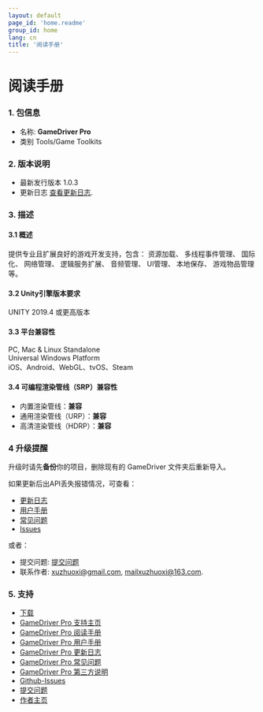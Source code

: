 ```yaml
---
layout: default
page_id: 'home.readme'
group_id: home
lang: cn
title: '阅读手册'
---
```

# 阅读手册

### 1. 包信息
+ 名称: 
  **GameDriver Pro**  
+ 类别
  Tools/Game Toolkits  

### 2. 版本说明
+ 最新发行版本
  1.0.3  
+ 更新日志
  [查看更新日志](https://www.xuzhuoxi.com/GameDriver-Docs/home/Home-CHANGELOG_cn.html).  

### 3. 描述

#### 3.1 概述
提供专业且扩展良好的游戏开发支持，包含： 资源加载、 多线程事件管理、 国际化、 网络管理、 逻辑服务扩展、 音频管理、 UI管理、 本地保存、 游戏物品管理等。  

#### 3.2 Unity引擎版本要求
UNITY 2019.4 或更高版本  

#### 3.3 平台兼容性
PC, Mac & Linux Standalone  
Universal Windows Platform  
iOS、Android、WebGL、tvOS、Steam  

#### 3.4 可编程渲染管线（SRP）兼容性
+ 内置渲染管线：**兼容**
+ 通用渲染管线（URP）：**兼容**
+ 高清渲染管线（HDRP）：**兼容**

### 4 升级提醒
升级时请先**备份**你的项目，删除现有的 GameDriver 文件夹后重新导入。  

如果更新后出API丢失报错情况，可查看：  
+ [更新日志](https://www.xuzhuoxi.com/GameDriver-Docs/home/Home-CHANGELOG_cn.html)
+ [用户手册](https://www.xuzhuoxi.com/GameDriver-Docs/home/Home-Manual_cn.html)
+ [常见问题](https://www.xuzhuoxi.com/GameDriver-Docs/home/Home-FAQs_cn.html)
+ [Issues](https://github.com/xuzhuoxi/GameDriver-Docs/issues)

或者：
+ 提交问题:  [提交问题](https://github.com/xuzhuoxi/GameDriver-Docs/issues/new)
+ 联系作者: xuzhuoxi@gmail.com, mailxuzhuoxi@163.com.  

###  5. 支持 
+ [下载](https://assetstore.unity.com/packages/slug/234202) 
+ [GameDriver Pro 支持主页](https://www.xuzhuoxi.com/GameDriver-Docs/) 
+ [GameDriver Pro 阅读手册](https://www.xuzhuoxi.com/GameDriver-Docs/home/Home-README_cn.html) 
+ [GameDriver Pro 用户手册](https://www.xuzhuoxi.com/GameDriver-Docs/home/Home-Manual_cn.html) 
+ [GameDriver Pro 更新日志](https://www.xuzhuoxi.com/GameDriver-Docs/home/Home-CHANGELOG_cn.html) 
+ [GameDriver Pro 常见问题](https://www.xuzhuoxi.com/GameDriver-Docs/home/Home-FAQs_cn.html) 
+ [GameDriver Pro 第三方说明](https://www.xuzhuoxi.com/GameDriver-Docs/home/Home-ThirdPartyNotices_cn.html) 
+ [Github-Issues](https://github.com/xuzhuoxi/GameDriver-Docs/issues) 
+ [提交问题](https://github.com/xuzhuoxi/GameDriver-Docs/issues/new) 
+ [作者主页](https://www.xuzhuoxi.com/) 